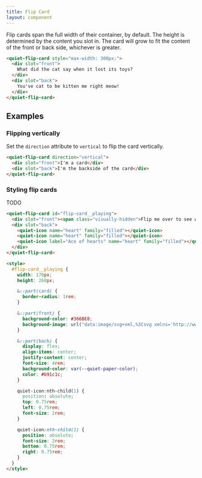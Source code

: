 ```yaml
---
title: Flip Card
layout: component
---
```


Flip cards span the full width of their container, by default. The height is determined by the content you slot in. The card will grow to fit the content of the front or back side, whichever is greater.

```html {.example}
<quiet-flip-card style="max-width: 300px;">
  <div slot="front">
    What did the cat say when it lost its toys?
  </div>
  <div slot="back">
    You've cat to be kitten me right meow!
  </div>
</quiet-flip-card>
```

## Examples

### Flipping vertically

Set the `direction` attribute to `vertical` to flip the card vertically.

```html {.example}
<quiet-flip-card direction="vertical">
  <div slot="front">I'm a card</div>
  <div slot="back">I'm the backside of the card</div>
</quiet-flip-card>
```

### Styling flip cards

TODO

```html {.example}
<quiet-flip-card id="flip-card__playing">
  <div slot="front"><span class="visually-hidden">Flip me over to see which card I am</span></div>
  <div slot="back">
    <quiet-icon name="heart" family="filled"></quiet-icon>
    <quiet-icon name="heart" family="filled"></quiet-icon>
    <quiet-icon label="Ace of hearts" name="heart" family="filled"></quiet-icon>
  </div>
</quiet-flip-card>

<style>
  #flip-card__playing {
    width: 170px;
    height: 260px;

    &::part(card) {
      border-radius: 1rem;
    }

    &::part(front) {
      background-color: #366BE8;
      background-image: url("data:image/svg+xml,%3Csvg xmlns='http://www.w3.org/2000/svg' width='82' height='82' viewBox='0 0 120 120'%3E%3Cpolygon fill='%233B82F6' points='120 120 60 120 90 90 120 60 120 0 120 0 60 60 0 0 0 60 30 90 60 120 120 120 '/%3E%3C/svg%3E");
    }

    &::part(back) {
      display: flex;
      align-items: center;
      justify-content: center;
      font-size: 4rem;
      background-color: var(--quiet-paper-color);
      color: #b91c1c;
    }

    quiet-icon:nth-child(1) {
      position: absolute;
      top: 0.75rem;
      left: 0.75rem;
      font-size: 2rem;
    }

    quiet-icon:nth-child(2) {
      position: absolute;
      font-size: 2rem;
      bottom: 0.75rem;
      right: 0.75rem;
    }
  }
</style>
```
